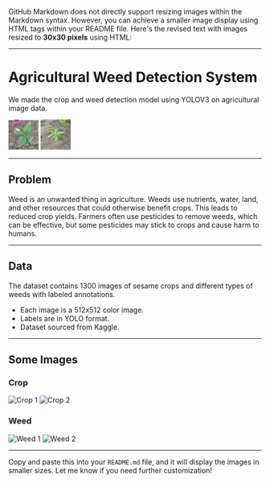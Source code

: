 GitHub Markdown does not directly support resizing images within the Markdown syntax. However, you can achieve a smaller image display using HTML tags within your README file. Here's the revised text with images resized to **30x30 pixels** using HTML:

---

# **Agricultural Weed Detection System**  
We made the crop and weed detection model using YOLOV3 on agricultural image data.

<img src="https://github.com/RathanGP/Agricultural_Weed_Detection_System/blob/main/performing_detection/data/detection/detection.jpg" alt="Detection" width="60" height="60">
<img src="https://github.com/RathanGP/Agricultural_Weed_Detection_System/blob/main/performing_detection/data/detection/detection_1.jpeg" alt="Detection 1" width="60" height="60">

---

## **Problem**  
Weed is an unwanted thing in agriculture. Weeds use nutrients, water, land, and other resources that could otherwise benefit crops. This leads to reduced crop yields. Farmers often use pesticides to remove weeds, which can be effective, but some pesticides may stick to crops and cause harm to humans.

---

## **Data**  
The dataset contains 1300 images of sesame crops and different types of weeds with labeled annotations.  
- Each image is a 512x512 color image.  
- Labels are in YOLO format.  
- Dataset sourced from Kaggle.

---

## **Some Images**

### **Crop**  
<img src="https://www.googleapis.com/download/storage/v1/b/kaggle-user-content/o/inbox%2F3745280%2Fdd84e10cd56c74516656e1fee2742763%2Ftal_55.jpeg?generation=1589438968788391&alt=media" alt="Crop 1" width="30" height="30">  
<img src="https://www.googleapis.com/download/storage/v1/b/kaggle-user-content/o/inbox%2F3745280%2Fbf8669472ca779a36fbd992c6ee80b9b%2Ftal_44.jpeg?generation=1589438975110310&alt=media" alt="Crop 2" width="30" height="30">

### **Weed**  
<img src="https://www.googleapis.com/download/storage/v1/b/kaggle-user-content/o/inbox%2F3745280%2F223e1ae1bc2b2d976ccf79685bb5ef24%2Fimage_359.jpeg?generation=1589439154681622&alt=media" alt="Weed 1" width="30" height="30">  
<img src="https://www.googleapis.com/download/storage/v1/b/kaggle-user-content/o/inbox%2F3745280%2Fec12dbafbf4b5b6e1b46cc1a47e95147%2Fimage_528.jpeg?generation=1589439166010189&alt=media" alt="Weed 2" width="30" height="30">

---

Copy and paste this into your `README.md` file, and it will display the images in smaller sizes. Let me know if you need further customization!
